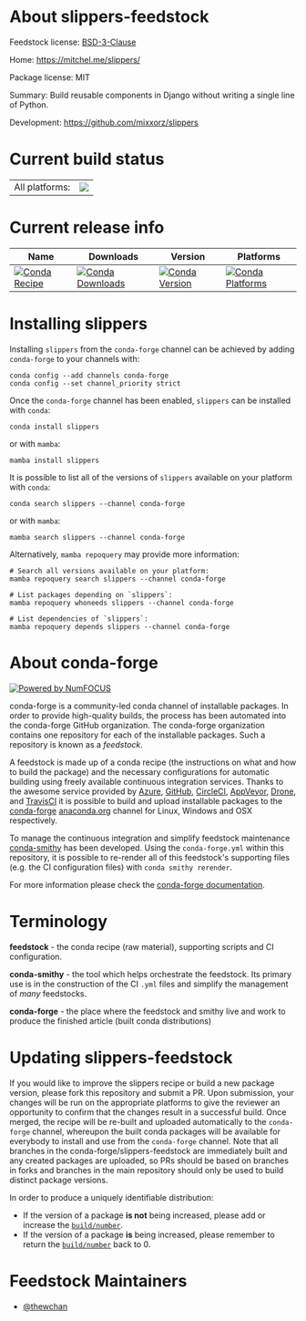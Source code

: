 About slippers-feedstock
========================

Feedstock license: [BSD-3-Clause](https://github.com/conda-forge/slippers-feedstock/blob/main/LICENSE.txt)

Home: https://mitchel.me/slippers/

Package license: MIT

Summary: Build reusable components in Django without writing a single line of Python.

Development: https://github.com/mixxorz/slippers

Current build status
====================


<table><tr><td>All platforms:</td>
    <td>
      <a href="https://dev.azure.com/conda-forge/feedstock-builds/_build/latest?definitionId=13720&branchName=main">
        <img src="https://dev.azure.com/conda-forge/feedstock-builds/_apis/build/status/slippers-feedstock?branchName=main">
      </a>
    </td>
  </tr>
</table>

Current release info
====================

| Name | Downloads | Version | Platforms |
| --- | --- | --- | --- |
| [![Conda Recipe](https://img.shields.io/badge/recipe-slippers-green.svg)](https://anaconda.org/conda-forge/slippers) | [![Conda Downloads](https://img.shields.io/conda/dn/conda-forge/slippers.svg)](https://anaconda.org/conda-forge/slippers) | [![Conda Version](https://img.shields.io/conda/vn/conda-forge/slippers.svg)](https://anaconda.org/conda-forge/slippers) | [![Conda Platforms](https://img.shields.io/conda/pn/conda-forge/slippers.svg)](https://anaconda.org/conda-forge/slippers) |

Installing slippers
===================

Installing `slippers` from the `conda-forge` channel can be achieved by adding `conda-forge` to your channels with:

```
conda config --add channels conda-forge
conda config --set channel_priority strict
```

Once the `conda-forge` channel has been enabled, `slippers` can be installed with `conda`:

```
conda install slippers
```

or with `mamba`:

```
mamba install slippers
```

It is possible to list all of the versions of `slippers` available on your platform with `conda`:

```
conda search slippers --channel conda-forge
```

or with `mamba`:

```
mamba search slippers --channel conda-forge
```

Alternatively, `mamba repoquery` may provide more information:

```
# Search all versions available on your platform:
mamba repoquery search slippers --channel conda-forge

# List packages depending on `slippers`:
mamba repoquery whoneeds slippers --channel conda-forge

# List dependencies of `slippers`:
mamba repoquery depends slippers --channel conda-forge
```


About conda-forge
=================

[![Powered by
NumFOCUS](https://img.shields.io/badge/powered%20by-NumFOCUS-orange.svg?style=flat&colorA=E1523D&colorB=007D8A)](https://numfocus.org)

conda-forge is a community-led conda channel of installable packages.
In order to provide high-quality builds, the process has been automated into the
conda-forge GitHub organization. The conda-forge organization contains one repository
for each of the installable packages. Such a repository is known as a *feedstock*.

A feedstock is made up of a conda recipe (the instructions on what and how to build
the package) and the necessary configurations for automatic building using freely
available continuous integration services. Thanks to the awesome service provided by
[Azure](https://azure.microsoft.com/en-us/services/devops/), [GitHub](https://github.com/),
[CircleCI](https://circleci.com/), [AppVeyor](https://www.appveyor.com/),
[Drone](https://cloud.drone.io/welcome), and [TravisCI](https://travis-ci.com/)
it is possible to build and upload installable packages to the
[conda-forge](https://anaconda.org/conda-forge) [anaconda.org](https://anaconda.org/)
channel for Linux, Windows and OSX respectively.

To manage the continuous integration and simplify feedstock maintenance
[conda-smithy](https://github.com/conda-forge/conda-smithy) has been developed.
Using the ``conda-forge.yml`` within this repository, it is possible to re-render all of
this feedstock's supporting files (e.g. the CI configuration files) with ``conda smithy rerender``.

For more information please check the [conda-forge documentation](https://conda-forge.org/docs/).

Terminology
===========

**feedstock** - the conda recipe (raw material), supporting scripts and CI configuration.

**conda-smithy** - the tool which helps orchestrate the feedstock.
                   Its primary use is in the construction of the CI ``.yml`` files
                   and simplify the management of *many* feedstocks.

**conda-forge** - the place where the feedstock and smithy live and work to
                  produce the finished article (built conda distributions)


Updating slippers-feedstock
===========================

If you would like to improve the slippers recipe or build a new
package version, please fork this repository and submit a PR. Upon submission,
your changes will be run on the appropriate platforms to give the reviewer an
opportunity to confirm that the changes result in a successful build. Once
merged, the recipe will be re-built and uploaded automatically to the
`conda-forge` channel, whereupon the built conda packages will be available for
everybody to install and use from the `conda-forge` channel.
Note that all branches in the conda-forge/slippers-feedstock are
immediately built and any created packages are uploaded, so PRs should be based
on branches in forks and branches in the main repository should only be used to
build distinct package versions.

In order to produce a uniquely identifiable distribution:
 * If the version of a package **is not** being increased, please add or increase
   the [``build/number``](https://docs.conda.io/projects/conda-build/en/latest/resources/define-metadata.html#build-number-and-string).
 * If the version of a package **is** being increased, please remember to return
   the [``build/number``](https://docs.conda.io/projects/conda-build/en/latest/resources/define-metadata.html#build-number-and-string)
   back to 0.

Feedstock Maintainers
=====================

* [@thewchan](https://github.com/thewchan/)

